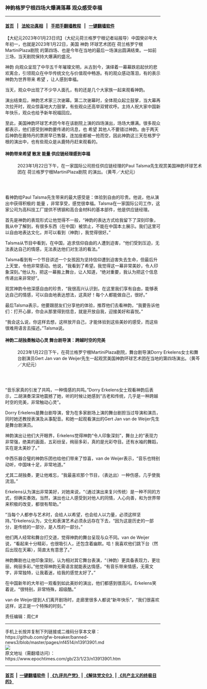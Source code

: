### 神韵格罗宁根四场大爆满落幕 观众感受幸福
------------------------

#### [首页](https://github.com/gfw-breaker/banned-news3/blob/master/README.md) &nbsp;&nbsp;|&nbsp;&nbsp; [法轮功真相](https://github.com/begood0513/basic/blob/master/README.md)  &nbsp;&nbsp;|&nbsp;&nbsp; [手把手翻墙教程](https://github.com/gfw-breaker/guides/wiki)  &nbsp;&nbsp;|&nbsp;&nbsp; [一键翻墙软件](https://github.com/gfw-breaker/nogfw/blob/master/README.md)  



<div><p>
 【大纪元2023年01月23日讯】（大纪元荷兰格罗宁根记者站报导）中国癸卯年大年初一，也就是2023年1月22日，美国
 <ok href="https://www.epochtimes.com/gb/tag/%E7%A5%9E%E9%9F%B5.html">
  神韵
 </ok>
 环球艺术团在
 <ok href="https://www.epochtimes.com/gb/tag/%E8%8D%B7%E5%85%B0%E6%A0%BC%E7%BD%97%E5%AE%81%E6%A0%B9martiniplaza%E5%89%A7%E9%99%A2.html">
  荷兰格罗宁根MartiniPlaza剧院
 </ok>
 的第四场、也是今年在当地的最后一场演出圆满结束。一如前三场，当天剧院保持大爆满的盛况。
</p>
<p>
 <ok href="https://www.epochtimes.com/gb/tag/%E7%A5%9E%E9%9F%B5.html">
  神韵
 </ok>
 向观众呈现了中华五千年璀璨文明，从古到今，演绎着一幕幕跌宕起伏的悲欢离合，引领观众在中华传统文化与价值观中畅游。有的观众感动落泪，有的表示神韵为世界带来
 <ok href="https://www.epochtimes.com/gb/tag/%E5%B8%8C%E6%9C%9B.html">
  希望
 </ok>
 ，让人感到幸福。
</p>
<p>
 当天，观众中出现了不少华人面孔，有的还是几个大家族一起来观看神韵。
</p>
<p>
 演出结束后，神韵艺术家三次谢幕。第二次谢幕时，全体观众起立鼓掌，当大幕再次拉开时，观众惊喜地大力鼓掌，有些观众还高举双臂欢呼。主持人祝大家中国新年快乐，观众也给予新年祝福回应。
</p>
<p>
 至此，美国神韵环球艺术团今年在该剧院上演的四场演出，场场大爆满。很多观众都表示，他们感受到神韵要传递的讯息，也
 <ok href="https://www.epochtimes.com/gb/tag/%E5%B8%8C%E6%9C%9B.html">
  希望
 </ok>
 其他人不要错过神韵。由于两天后神韵在鹿特丹的票房早已售罄，连加座都被一抢而空，因此神韵这三天在格罗宁根的演出中，也有些观众是从鹿特丹赶来观看的。
</p>
<h4>
 神韵带来希望 散发
 <ok href="https://www.epochtimes.com/gb/tag/%E8%83%BD%E9%87%8F.html">
  能量
 </ok>
 供应链经理感到幸福
</h4>
<figure aria-describedby="caption-attachment-13913979" class="wp-caption aligncenter" id="attachment_13913979" style="width: 600px">
 <ok href="https://i.epochtimes.com/assets/uploads/2023/01/id13913979-230122122609100101.jpg" target="_blank">
  <img alt="" class="size-large wp-image-13913979" src="https://i.epochtimes.com/assets/uploads/2023/01/id13913979-230122122609100101-600x400.jpg" title=""/>
 </ok>
 <br/><figcaption class="wp-caption-text" id="caption-attachment-13913979">
  2023年1月22日下午，在一家国际公司担任供应链经理的Paul Talsma先生观赏美国神韵环球艺术团在
  <ok href="https://www.epochtimes.com/gb/tag/%E8%8D%B7%E5%85%B0%E6%A0%BC%E7%BD%97%E5%AE%81%E6%A0%B9martiniplaza%E5%89%A7%E9%99%A2.html">
   荷兰格罗宁根MartiniPlaza剧院
  </ok>
  的演出。（黄芩／大纪元）
 </figcaption><br/>
</figure><br/>
<p>
 看神韵给Paul Talsma先生带来的最大感受是：体验到自由的珍贵。他说，他从演出中获得积极的
 <ok href="https://www.epochtimes.com/gb/tag/%E8%83%BD%E9%87%8F.html">
  能量
 </ok>
 ，非常享受，感觉很幸福。Talsma在一家国际公司工作，这家公司为高科技工厂提供不锈钢和高合金材料的基本部件，他是供应链经理。
</p>
<p>
 首先是神韵的表现形式让他觉得不一般，“神韵的表达方式给我留下了深刻印象，我从中了解到，有很多东西（在中国）被禁止，不能在中国本土展示。我们这里可以自由地表达文化，并可以看到（神韵），我觉得很好。”
</p>
<p>
 Talsma从节目中看到，在中国，追求信仰自由的人遭到迫害，“他们受到压迫，无法表达自己的情感，无法表达他们对生活的看法。”
</p>
<p>
 Talsma看到有一个节目讲述一个女孩因为坚持信仰遭到迫害失去生命，但最后升上天堂，令他非常感动。他说，“我看到了希望。我觉得这一幕非常美妙，令人印象深刻。”他认为，把这一幕搬上舞台，让人知道，“绝对重要，我认为把这个信息传递出来非常好”。
</p>
<p>
 观赏神韵令他深感自由的珍贵，“我很高兴认识到，在这里我们享有自由，能够表达自己的情感，可以自由地表达想法，这真好！每个人都能做自己，很好。”
</p>
<p>
 最后Talsma表示，他要跟朋友们分享他的体验，推荐他们去看神韵，“我要告诉他们：打开心扉，你会从那里得到信息，就是开放自我，迎接美好和喜悦。”
</p>
<p>
 “我会这么说，你这样去想，这样放开自己，才能体验到这些美妙的感受，而这些很难用语言去描述。”Talsma说。
</p>
<h4>
 神韵二胡独奏触动心灵 舞台剧导演：跨越时空的完美
</h4>
<figure aria-describedby="caption-attachment-13913980" class="wp-caption aligncenter" id="attachment_13913980" style="width: 600px">
 <ok href="https://i.epochtimes.com/assets/uploads/2023/01/id13913980-230122122621100101.jpg" target="_blank">
  <img alt="" class="size-large wp-image-13913980" src="https://i.epochtimes.com/assets/uploads/2023/01/id13913980-230122122621100101-600x400.jpg" title=""/>
 </ok>
 <br/><figcaption class="wp-caption-text" id="caption-attachment-13913980">
  2023年1月22日下午，在荷兰格罗宁根MartiniPlaza剧院，舞台剧导演Dorry Erkelens女士和舞台剧演员Gert Jan van de Weijer先生一起观赏美国神韵环球艺术团在当地的第四场演出。（黄芩／大纪元）
 </figcaption><br/>
</figure><br/>
<p>
 “音乐家真的引发了共鸣，一种情感的共鸣。”Dorry Erkelens女士观看神韵后表示，二胡演奏深深地震撼了她，听的时候让她感到“古老和传统，几乎是一种跨越时空的完美，非常触动心灵”。
</p>
<p>
 Dorry Erkelens是舞台剧导演，曾为在多家剧场上演的舞台剧担当过导演和演员，同时她还教授表演及从事配音。和她一起观看演出的Gert Jan van de Weijer先生是舞台剧演员。
</p>
<p>
 神韵演出让他们大开眼界，Erkelens觉得神韵“令人印象深刻”，舞台上的“表现力非常强，绝美的画面，五彩纷呈，绚丽多彩，真的是光彩夺目。还有水袖的舞蹈，实在是太美妙了。”
</p>
<p>
 中西乐器合璧的神韵乐团也给他们带来了惊喜，van de Weijer表示，“音乐也特别动听，中国味十足，非常地道。”
</p>
<p>
 尤其二胡独奏，更让他难忘，“我最喜欢那个节目，（表达出）一种伤感，几乎使我流泪。”
</p>
<p>
 Erkelens认为演出非常美好，对她来说，“（通过演出来复兴传统）是一种不同的方式，但确实奏效。当然，演出也让人感受到对他人的同情，人心向善，和为世界带来积极的改变，都很有帮助。”
</p>
<p>
 “当每个人都参与艺术时，会给人以希望，也会给人以力量，必须这样坚持。”Erkelens认为，文化和表演艺术必须永远存在下去，“因为这是历史的一部分，是传统的一部分，是人性的一部分。”
</p>
<p>
 他们两人经常和舞台打交道，觉得神韵的舞台呈现与众不同。van de Weijer说，“看起来十分精彩，也很吸引人，还包含着幽默。哈！我喜欢他们跳下台（然后出现在天幕），简直太有意思了。”
</p>
<p>
 神韵舞剧也让他印象深刻，认为相对其它舞台表演，“（神韵）更具备表现力，更壮丽，绚丽多彩。”他觉得神韵无需语言就能表达情感，“有音乐带来情感，无需文字，非常独特，让我着迷，给我的感觉太好了。”
</p>
<p>
 在中国新年的大年初一观看到如此美妙的演出，他们都感到很高兴。Erkelens笑着说，“很特别，非常特殊，超级酷。”
</p>
<p>
 van de Weijer提到人们离开剧场时，走廊里很多人都说“新年快乐”，“我们很喜欢这样，这正是一个特殊的时刻。”
</p>
<p>
 责任编辑：周仁#
</p>
</div>
<hr/>
手机上长按并复制下列链接或二维码分享本文章：<br/>
https://github.com/gfw-breaker/banned-news3/blob/master/pages/nf4514/n13913901.md <br/>
<a href='https://github.com/gfw-breaker/banned-news3/blob/master/pages/nf4514/n13913901.md'><img src='https://github.com/gfw-breaker/banned-news3/blob/master/pages/nf4514/n13913901.md.png'/></a> <br/>
原文地址（需翻墙访问）：https://www.epochtimes.com/gb/23/1/23/n13913901.htm


------------------------
#### [首页](https://github.com/gfw-breaker/banned-news3/blob/master/README.md) &nbsp;|&nbsp; [一键翻墙软件](https://github.com/gfw-breaker/nogfw/blob/master/README.md) &nbsp;| [《九评共产党》](https://github.com/gfw-breaker/9ping.md/blob/master/README.md#九评之一评共产党是什么) | [《解体党文化》](https://github.com/gfw-breaker/jtdwh.md/blob/master/README.md) | [《共产主义的终极目的》](https://github.com/gfw-breaker/gczydzjmd.md/blob/master/README.md)


<img src='http://gfw-breaker.win/banned-news3/pages/nf4514/n13913901.md' width='0px' height='0px'/>